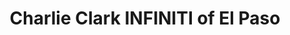 ---
title: "Charlie Clark INFINITI of El Paso"
url: /el-paso/charlie-clark-infiniti-of-el-paso/
shop: Autohaus
---
